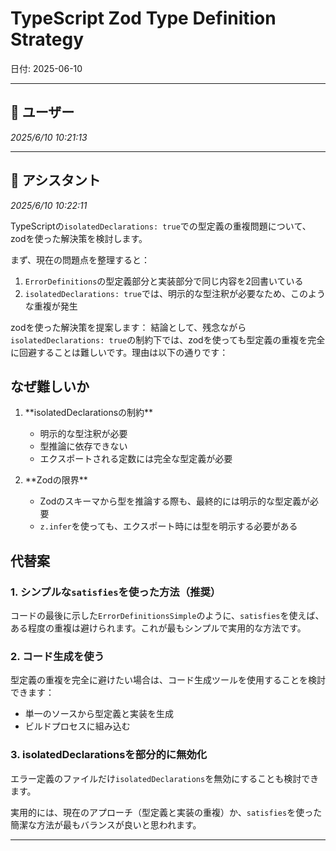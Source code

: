 # TypeScript Zod Type Definition Strategy

日付: 2025-06-10

---

## 👤 ユーザー
*2025/6/10 10:21:13*



---

## 🤖 アシスタント
*2025/6/10 10:22:11*

TypeScriptの`isolatedDeclarations: true`での型定義の重複問題について、zodを使った解決策を検討します。

まず、現在の問題点を整理すると：
1. `ErrorDefinitions`の型定義部分と実装部分で同じ内容を2回書いている
2. `isolatedDeclarations: true`では、明示的な型注釈が必要なため、このような重複が発生

zodを使った解決策を提案します：
結論として、残念ながら`isolatedDeclarations: true`の制約下では、zodを使っても型定義の重複を完全に回避することは難しいです。理由は以下の通りです：

## なぜ難しいか

1. \*\*isolatedDeclarationsの制約\*\*
   - 明示的な型注釈が必要
   - 型推論に依存できない
   - エクスポートされる定数には完全な型定義が必要

2. \*\*Zodの限界\*\*
   - Zodのスキーマから型を推論する際も、最終的には明示的な型定義が必要
   - `z.infer`を使っても、エクスポート時には型を明示する必要がある

## 代替案

### 1. シンプルな`satisfies`を使った方法（推奨）
コードの最後に示した`ErrorDefinitionsSimple`のように、`satisfies`を使えば、ある程度の重複は避けられます。これが最もシンプルで実用的な方法です。

### 2. コード生成を使う
型定義の重複を完全に避けたい場合は、コード生成ツールを使用することを検討できます：
- 単一のソースから型定義と実装を生成
- ビルドプロセスに組み込む

### 3. isolatedDeclarationsを部分的に無効化
エラー定義のファイルだけ`isolatedDeclarations`を無効にすることも検討できます。

実用的には、現在のアプローチ（型定義と実装の重複）か、`satisfies`を使った簡潔な方法が最もバランスが良いと思われます。

---
